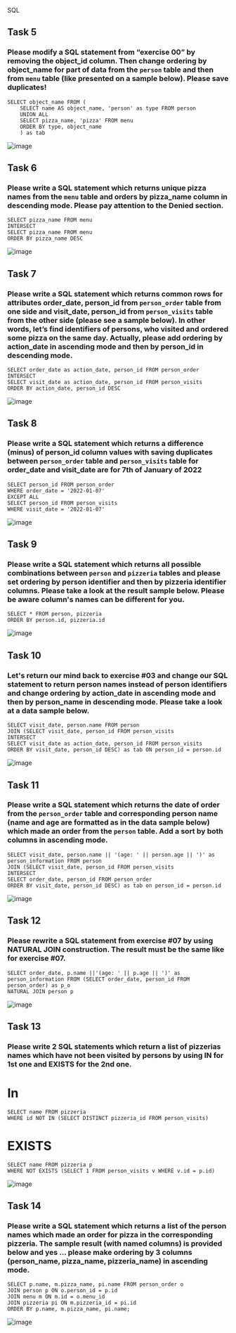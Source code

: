 SQL
## Task 5
### Please modify a SQL statement from “exercise 00” by removing the object_id column. Then change ordering by object_name for part of data from the `person` table and then from `menu` table (like presented on a sample below). Please save duplicates!
```
SELECT object_name FROM (
	SELECT name AS object_name, 'person' as type FROM person
	UNION ALL
	SELECT pizza_name, 'pizza' FROM menu
	ORDER BY type, object_name
	) as tab
```
![image](https://github.com/Nefyss/SQL/assets/113514047/e4540cb8-dabb-40eb-9e44-7da3cf60a5b4)

## Task 6
### Please write a SQL statement which returns unique pizza names from the `menu` table and orders by pizza_name column in descending mode. Please pay attention to the Denied section.
```
SELECT pizza_name FROM menu
INTERSECT
SELECT pizza_name FROM menu
ORDER BY pizza_name DESC
```
![image](https://github.com/Nefyss/SQL/assets/113514047/2677088c-2783-4eda-886e-e5e7f0f4f4c5)

## Task 7
### Please write a SQL statement which returns common rows for attributes order_date, person_id from `person_order` table from one side and visit_date, person_id from `person_visits` table from the other side (please see a sample below). In other words, let’s find identifiers of persons, who visited and ordered some pizza on the same day. Actually, please add ordering by action_date in ascending mode and then by person_id in descending mode.
```
SELECT order_date as action_date, person_id FROM person_order
INTERSECT
SELECT visit_date as action_date, person_id FROM person_visits
ORDER BY action_date, person_id DESC
```
![image](https://github.com/Nefyss/SQL/assets/113514047/9440e0ee-9cd7-45c7-b7b6-d627ebbeef87)

## Task 8
### Please write a SQL statement which returns a difference (minus) of person_id column values with saving duplicates between `person_order` table and `person_visits` table for order_date and visit_date are for 7th of January of 2022
```
SELECT person_id FROM person_order
WHERE order_date = '2022-01-07'
EXCEPT ALL
SELECT person_id FROM person_visits
WHERE visit_date = '2022-01-07'
```
![image](https://github.com/Nefyss/SQL/assets/113514047/ae644fdb-3b4b-434f-8fd9-1c4b2f525f0a)

## Task 9
### Please write a SQL statement which returns all possible combinations between `person` and `pizzeria` tables and please set ordering by person identifier and then by pizzeria identifier columns. Please take a look at the result sample below. Please be aware column's names can be different for you.
```
SELECT * FROM person, pizzeria
ORDER BY person.id, pizzeria.id
```
![image](https://github.com/Nefyss/SQL/assets/113514047/47877c74-b2cd-457c-9ee9-533849905b88)

## Task 10
### Let's return our mind back to exercise #03 and change our SQL statement to return person names instead of person identifiers and change ordering by action_date in ascending mode and then by person_name in descending mode. Please take a look at a data sample below.
```
SELECT visit_date, person.name FROM person
JOIN (SELECT visit_date, person_id FROM person_visits
INTERSECT
SELECT visit_date as action_date, person_id FROM person_visits
ORDER BY visit_date, person_id DESC) as tab ON person_id = person.id
```
![image](https://github.com/Nefyss/SQL/assets/113514047/fdeb79f3-cf4c-4f4a-b5c4-21c958917946)

## Task 11
### Please write a SQL statement which returns the date of order from the `person_order` table and corresponding person name (name and age are formatted as in the data sample below) which made an order from the `person` table. Add a sort by both columns in ascending mode.
```
SELECT visit_date, person.name || '(age: ' || person.age || ')' as person_information FROM person
JOIN (SELECT visit_date, person_id FROM person_visits
INTERSECT
SELECT order_date, person_id FROM person_order
ORDER BY visit_date, person_id DESC) as tab on person_id = person.id
```
![image](https://github.com/Nefyss/SQL/assets/113514047/48c13f31-cffd-4819-a7be-6b05c278cf61)

## Task 12
### Please rewrite a SQL statement from exercise #07 by using NATURAL JOIN construction. The result must be the same like for exercise #07.
```
SELECT order_date, p.name ||'(age: ' || p.age || ')' as 
person_information FROM (SELECT order_date, person_id FROM person_order) as p_o
NATURAL JOIN person p

```
![image](https://github.com/Nefyss/SQL/assets/113514047/20c0ca8b-169b-44f4-a2e6-505b1677fe86)

## Task 13
### Please write 2 SQL statements which return a list of pizzerias names which have not been visited by persons by using IN for 1st one and EXISTS for the 2nd one.
# In
```
SELECT name FROM pizzeria
WHERE id NOT IN (SELECT DISTINCT pizzeria_id FROM person_visits)
```
# EXISTS
```
SELECT name FROM pizzeria p
WHERE NOT EXISTS (SELECT 1 FROM person_visits v WHERE v.id = p.id)
```
![image](https://github.com/Nefyss/SQL/assets/113514047/a064a32a-3677-4ecf-8151-30847cd4dd01)

## Task 14
### Please write a SQL statement which returns a list of the person names which made an order for pizza in the corresponding pizzeria. The sample result (with named columns) is provided below and yes ... please make ordering by 3 columns (person_name, pizza_name, pizzeria_name) in ascending mode.
```
SELECT p.name, m.pizza_name, pi.name FROM person_order o
JOIN person p ON o.person_id = p.id
JOIN menu m ON m.id = o.menu_id
JOIN pizzeria pi ON m.pizzeria_id = pi.id 
ORDER BY p.name, m.pizza_name, pi.name;
```
![image](https://github.com/AnastasiaUrusova/SQL/assets/112615007/116230db-3964-4d13-9774-8ff0e6fcf774)
